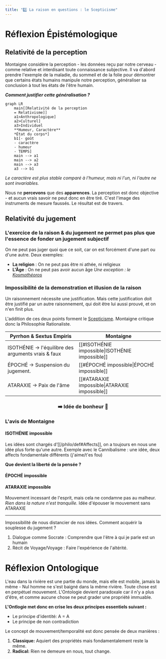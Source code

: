 ```yaml
---
title: "2️⃣ La raison en questions : le Scepticisme"
---
```

# Réflexion Épistémologique
## Relativité de la perception
Montaigne considère la perception - les données reçu par notre cerveau - comme relative et interdisant toute connaissance subjective. Il va d'abord prendre l'exemple de la maladie, du sommeil et de la folie pour démontrer que certains états humains manipule notre perception, généraliser sa conclusion à tout les états de l'être humain.

***Comment justifier cette généralisation ?***

```mermaid
graph LR
    main[[Relativité de la perception
    = Relativisme]]
    a1>Anthropologique]
    a2>Culturel]
    a3>Individuel
    **Humeur, Caractère**
    *État du corps*]
    b1[- goût
    - caractère
    - humeur
    - TEMPS]
    main --> a1
    main --> a2
    main --> a3
    a3 --> b1
```

*Le caractère est plus stable comparé à l'humeur, mais ni l'un, ni l'autre ne sont invariables.*

Nous ne **percevons** que des **apparences**. La perception est donc objective - et aucun vrais savoir ne peut donc en être tiré.
C'est l'image des instruments de mesure faussés. Le résultat est de travers.

## Relativité du jugement
### L'exercice de la raison & du jugement ne permet pas plus que l'essence de fonder un jugement subjectif
On ne peut pas juger quoi que ce soit, car on est forcément d'une part ou d'une autre. Deux exemples:
- **La religion** : On ne peut pas être ni athée, ni religieux
- **L'Âge** : On ne peut pas avoir aucun âge
*Une exception : le [Kosmothéoros](/philo/def#-le-kosmotheoros)*

### Impossibilité de la demonstration et illusion de la raison
Un raisonnement nécessite une justification. Mais cette justification doit être justifié par un autre raisonnement, qui doit être lui aussi prouvé, et on n'en finit plus.


L'addition de ces deux points forment le [Scepticisme](/philo/def#scepticisme). Montaigne critique donc la Philosophie Rationaliste.

| Pyrrhon & Sextus Empiris                            | Montaigne                                        |
| --------------------------------------------------- | -----------------------------------------------  |
| ISOTHÉNIE -> l'équilibre des arguments vrais & faux | [[#ISOTHÉNIE impossible\|ISOTHÉNIE impossible]]  |
| ÉPOCHÉ -> Suspension du jugement.                   | [[#ÉPOCHÉ impossible\|ÉPOCHÉ impossible]]        |
| ATARAXIE -> Paix de l'âme                           | [[#ATARAXIE impossible\|ATARAXIE impossible]]    |

<center><h3>➡️ Idée de bonheur 💖</h3></center>

### L'avis de Montaigne
#### ISOTHÉNIE impossible
Les idées sont chargés d'[[/philo/def#Affects]], on a toujours en nous une idée plus forte qu'une autre. Exemple avec le Cannibalisme : une idée, deux affects fondamentale différents (j'aime/t'es fou)

**Que devient la liberté de la pensée ?**
#### ÉPOCHÉ impossible

#### ATARAXIE impossible

Mouvement incessant de l'esprit, mais cela ne condamne pas au malheur.  *Rien dans la nature n'est tranquille.* Idée d'épouser le mouvement sans ATARAXIE

---

Impossibilité de nous distancier de nos idées. Comment acquérir la souplesse du jugement ? 
1. Dialogue comme Socrate : Comprendre que l'être à qui je parle est un humain
2. Récit de Voyage/Voyage : Faire l'expérience de l'altérité.

# Réflexion Ontologique
L'eau dans la rivière est une partie du monde, mais elle est mobile, jamais la même - Nul homme ne s'est baigné dans la même rivière. Toute chose est en perpétuel mouvement. L'Ontologie devient paradoxale car il n'y a plus d'être, et comme aucune chose ne peut grader une propriété immuable.

**L'Ontlogie met donc en crise les deux principes essentiels suivant :**
- Le principe d'identité: A = A
- Le principe de non contradiction

Le concept de mouvement/temporalité est donc pensée de deux manières :

1. **Classique:** Aquiert des propriétés mais fondamentalement reste la même.
2. **Radical:** Rien ne demeure en nous, tout change.